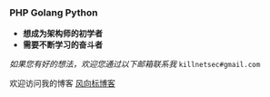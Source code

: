 ### PHP Golang Python

- **想成为架构师的初学者**
- **需要不断学习的奋斗者**

*如果您有好的想法，欢迎您通过以下邮箱联系我* `killnetsec#gmail.com`

欢迎访问我的博客 [风向标博客](https://sbcoder.cn)
